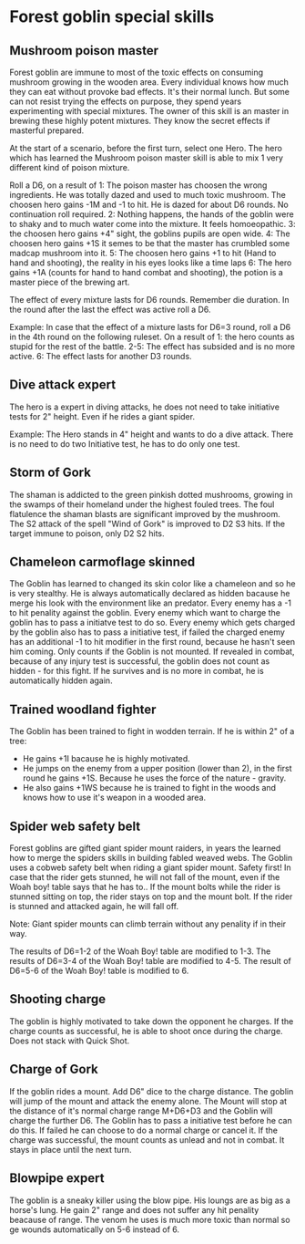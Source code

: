 # Forest goblin special skills

## Mushroom poison master
Forest goblin are immune to most of the toxic effects on consuming mushroom growing in the wooden area.
Every individual knows how much they can eat without provoke bad effects.
It's their normal lunch. But some can not resist trying the effects on purpose, they spend years experimenting with special mixtures. The owner of this skill is an master in brewing these highly potent mixtures. They know the secret effects if masterful prepared.

At the start of a scenario, before the first turn, select one Hero.
The hero which has learned the Mushroom poison master skill is able to mix 1 very different kind of poison mixture.

Roll a D6, on a result of
		1: The poison master has choosen the wrong ingredients. He was totally dazed and used to much toxic mushroom. The choosen hero gains -1M and -1 to hit. He is dazed for about D6 rounds. No continuation roll required.
		2: Nothing happens, the hands of the goblin were to shaky and to much water come into the mixture. It feels homoeopathic.
		3: the choosen hero gains +4" sight, the goblins pupils are open wide.
		4: The choosen hero gains +1S it semes to be that the master has crumbled some madcap mushroom into it.
		5: The choosen hero gains +1 to hit (Hand to hand and shooting), the reality in his eyes looks like a time laps
		6: The hero gains +1A (counts for hand to hand combat and shooting), the potion is a master piece of the brewing art.

The effect of every mixture lasts for D6 rounds. Remember die duration.
In the round after the last the effect was active roll a D6.

Example: In case that the effect of a mixture lasts for D6=3 round, roll a D6 in the 4th round on the following ruleset.
On a result of 
  1: the hero counts as stupid for the rest of the battle.
  2-5: The effect has subsided and is no more active.
  6: The effect lasts for another D3 rounds.

## Dive attack expert
The hero is a expert in diving attacks, he does not need to take initiative tests for 2" height.
Even if he rides a giant spider.

Example: The Hero stands in 4" height and wants to do a dive attack. There is no need to do two Initiative test, he has to do only one test.

## Storm of Gork
The shaman is addicted to the green pinkish dotted mushrooms, growing in the swamps of their homeland under the highest fouled trees.
The foul flatulence the shaman blasts are significant improved by the mushroom.
The S2 attack of the spell "Wind of Gork" is improved to D2 S3 hits. If the target immune to poison, only D2 S2 hits.

## Chameleon carmoflage skinned
The Goblin has learned to changed its skin color like a chameleon and so he is very stealthy.
He is always automatically declared as hidden bacause he merge his look with the environment like an predator.
Every enemy has a -1 to hit penality against the goblin.
Every enemy which want to charge the goblin has to pass a initiatve test to do so.
Every enemy which gets charged by the goblin also has to pass a initiative test, if failed the charged enemy has an additional -1 to hit modifier in the first round, because he hasn't seen him coming.
Only counts if the Goblin is not mounted.
If revealed in combat, because of any injury test is successful, the goblin does not count as hidden - for this fight.
If he survives and is no more in combat, he is automatically hidden again.

## Trained woodland fighter
The Goblin has been trained to fight in wodden terrain. If he is within 2" of a tree:
* He gains +1I bacause he is highly motivated.
* He jumps on the enemy from a upper position (lower than 2), in the first round he gains +1S.
  Because he uses the force of the nature - gravity.
* He also gains +1WS because he is trained to fight in the woods and knows how to use it's weapon in a wooded area.

## Spider web safety belt
Forest goblins are gifted giant spider mount raiders, in years the learned how to merge the spiders skills in building fabled weaved webs. The Goblin uses a cobweb safety belt when riding a giant spider mount. Safety first!
In case that the rider gets stunned, he will not fall of the mount, even if the Woah boy! table says that he has to..
If the mount bolts while the rider is stunned sitting on top, the rider stays on top and the mount bolt.
If the rider is stunned and attacked again, he will fall off.

Note: Giant spider mounts can climb terrain without any penality if in their way.

The results of D6=1-2 of the Woah Boy! table are modified to 1-3.
The results of D6=3-4 of the Woah Boy! table are modified to 4-5.
The result of D6=5-6 of the Woah Boy! table is modified to 6.

## Shooting charge
The goblin is highly motivated to take down the opponent he charges. If the charge counts as successful, he is able to shoot once during the charge. Does not stack with Quick Shot.

## Charge of Gork
If the goblin rides a mount. Add D6" dice to the charge distance. The goblin will jump of the mount and attack the enemy alone. The Mount will stop at the distance of it's normal charge range M+D6+D3 and the Goblin will charge the further D6.
The Goblin has to pass a initiative test before he can do this. If failed he can choose to do a normal charge or cancel it.
If the charge was successful, the mount counts as unlead and not in combat. It stays in place until the next turn.

## Blowpipe expert
The goblin is a sneaky killer using the blow pipe. His loungs are as big as a horse's lung.
He gain 2" range and does not suffer any hit penality beacause of range.
The venom he uses is much more toxic than normal so ge wounds automatically on 5-6 instead of 6.

